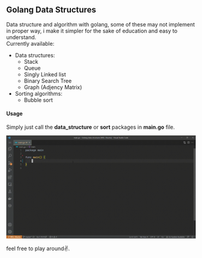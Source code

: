 ## Golang Data Structures
Data structure and algorithm with golang, some of these may not implement in proper way, i make it simpler for the sake of education and easy to understand.  
Currently available:
- Data structures:
	- Stack
	- Queue
	- Singly Linked list
	- Binary Search Tree
	- Graph (Adjency Matrix)
- Sorting algorithms:
	- Bubble sort

#### Usage
Simply just call the **data_structure** or **sort** packages in **main.go** file.

![Example GIF](static/usage.gif)

feel free to play around✌.
